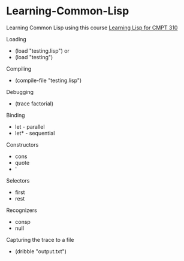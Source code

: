 Learning-Common-Lisp
====================

Learning Common Lisp using this course [Learning Lisp for CMPT 310](http://www2.cs.sfu.ca/CourseCentral/310/pwfong/Lisp/)

Loading 
   
* (load "testing.lisp") or
* (load "testing")
 

Compiling
   * (compile-file "testing.lisp")

Debugging
   * (trace factorial)

Binding
   * let  - parallel
   * let\* - sequential	

Constructors
   * cons
   * quote
   * '

Selectors
   * first   
   * rest

Recognizers
   * consp
   * null

Capturing the trace to a file 
   * (dribble "output.txt")
